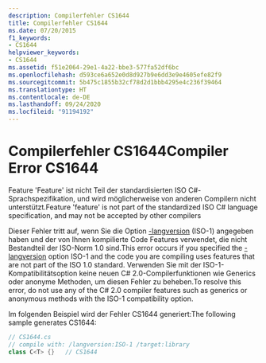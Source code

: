 ```yaml
---
description: Compilerfehler CS1644
title: Compilerfehler CS1644
ms.date: 07/20/2015
f1_keywords:
- CS1644
helpviewer_keywords:
- CS1644
ms.assetid: f51e2064-29e1-4a22-bbe3-577fa52df6bc
ms.openlocfilehash: d593ce6a652e0d8d927b9e6dd3e9e4605efe82f9
ms.sourcegitcommit: 5b475c1855b32cf78d2d1bbb4295e4c236f39464
ms.translationtype: HT
ms.contentlocale: de-DE
ms.lasthandoff: 09/24/2020
ms.locfileid: "91194192"
---
```

# <a name="compiler-error-cs1644"></a><span data-ttu-id="e9b6a-103">Compilerfehler CS1644</span><span class="sxs-lookup"><span data-stu-id="e9b6a-103">Compiler Error CS1644</span></span>

<span data-ttu-id="e9b6a-104">Feature 'Feature' ist nicht Teil der standardisierten ISO C#-Sprachspezifikation, und wird möglicherweise von anderen Compilern nicht unterstützt.</span><span class="sxs-lookup"><span data-stu-id="e9b6a-104">Feature 'feature' is not part of the standardized ISO C# language specification, and may not be accepted by other compilers</span></span>  
  
 <span data-ttu-id="e9b6a-105">Dieser Fehler tritt auf, wenn Sie die Option [-langversion](../compiler-options/langversion-compiler-option.md) (ISO-1) angegeben haben und der von Ihnen kompilierte Code Features verwendet, die nicht Bestandteil der ISO-Norm 1.0 sind.</span><span class="sxs-lookup"><span data-stu-id="e9b6a-105">This error occurs if you specified the [-langversion](../compiler-options/langversion-compiler-option.md) option ISO-1 and the code you are compiling uses features that are not part of the ISO 1.0 standard.</span></span> <span data-ttu-id="e9b6a-106">Verwenden Sie mit der ISO-1-Kompatibilitätsoption keine neuen C# 2.0-Compilerfunktionen wie Generics oder anonyme Methoden, um diesen Fehler zu beheben.</span><span class="sxs-lookup"><span data-stu-id="e9b6a-106">To resolve this error, do not use any of the C# 2.0 compiler features such as generics or anonymous methods with the ISO-1 compatibility option.</span></span>  
  
 <span data-ttu-id="e9b6a-107">Im folgenden Beispiel wird der Fehler CS1644 generiert:</span><span class="sxs-lookup"><span data-stu-id="e9b6a-107">The following sample generates CS1644:</span></span>  
  
```csharp  
// CS1644.cs  
// compile with: /langversion:ISO-1 /target:library  
class C<T> {}   // CS1644  
```

